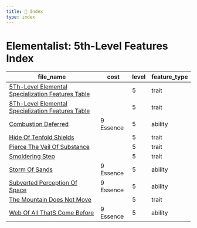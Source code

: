 ```yaml
---
title: 📑 Index
type: index
---
```


# Elementalist: 5th-Level Features Index

| file_name                                                                                                      | cost      | level | feature_type |
| -------------------------------------------------------------------------------------------------------------- | --------- | ----- | ------------ |
| [5Th-Level Elemental Specialization Features Table](5Th-Level%20Elemental%20Specialization%20Features%20Table) |           | 5     | trait        |
| [8Th-Level Elemental Specialization Features Table](8Th-Level%20Elemental%20Specialization%20Features%20Table) |           | 5     | trait        |
| [Combustion Deferred](Combustion%20Deferred)                                                                   | 9 Essence | 5     | ability      |
| [Hide Of Tenfold Shields](Hide%20Of%20Tenfold%20Shields)                                                       |           | 5     | trait        |
| [Pierce The Veil Of Substance](Pierce%20The%20Veil%20Of%20Substance)                                           |           | 5     | trait        |
| [Smoldering Step](Smoldering%20Step)                                                                           |           | 5     | trait        |
| [Storm Of Sands](Storm%20Of%20Sands)                                                                           | 9 Essence | 5     | ability      |
| [Subverted Perception Of Space](Subverted%20Perception%20Of%20Space)                                           | 9 Essence | 5     | ability      |
| [The Mountain Does Not Move](The%20Mountain%20Does%20Not%20Move)                                               |           | 5     | trait        |
| [Web Of All ThatS Come Before](Web%20Of%20All%20ThatS%20Come%20Before)                                         | 9 Essence | 5     | ability      |
